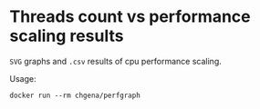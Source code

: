 # Threads count vs performance scaling results

`SVG` graphs and `.csv` results of cpu performance scaling.

Usage:
```
docker run --rm chgena/perfgraph
```
